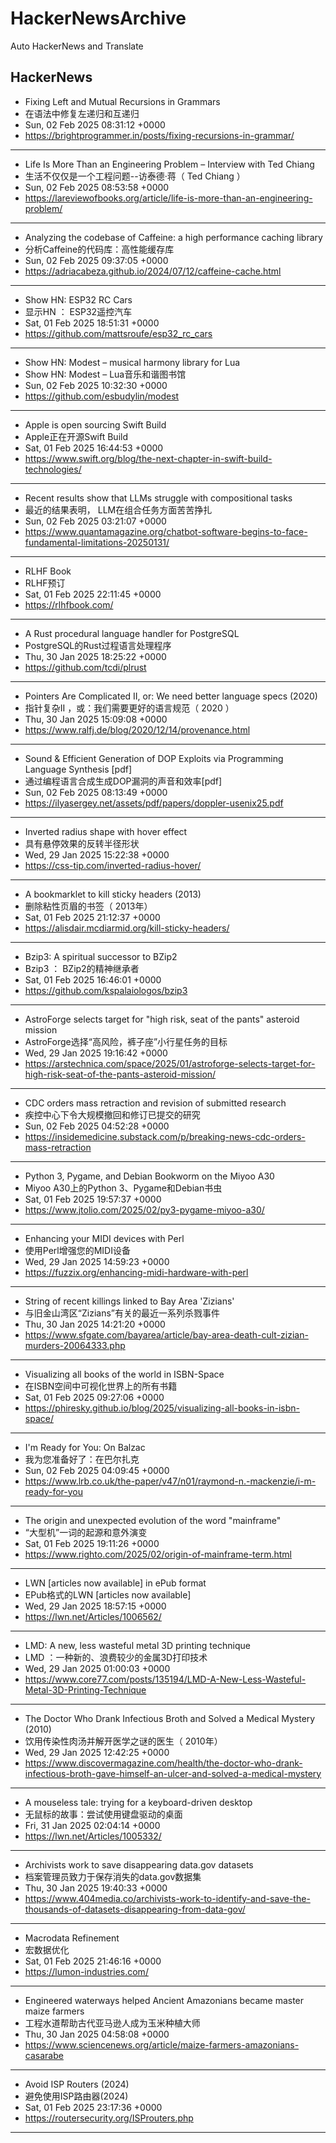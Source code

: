 # HackerNewsArchive
Auto HackerNews and Translate

## HackerNews
* Fixing Left and Mutual Recursions in Grammars
* 在语法中修复左递归和互递归
* Sun, 02 Feb 2025 08:31:12 +0000
* https://brightprogrammer.in/posts/fixing-recursions-in-grammar/
----
* Life Is More Than an Engineering Problem – Interview with Ted Chiang
* 生活不仅仅是一个工程问题--访泰德·蒋（ Ted Chiang ）
* Sun, 02 Feb 2025 08:53:58 +0000
* https://lareviewofbooks.org/article/life-is-more-than-an-engineering-problem/
----
* Analyzing the codebase of Caffeine: a high performance caching library
* 分析Caffeine的代码库：高性能缓存库
* Sun, 02 Feb 2025 09:37:05 +0000
* https://adriacabeza.github.io/2024/07/12/caffeine-cache.html
----
* Show HN: ESP32 RC Cars
* 显示HN ： ESP32遥控汽车
* Sat, 01 Feb 2025 18:51:31 +0000
* https://github.com/mattsroufe/esp32_rc_cars
----
* Show HN: Modest – musical harmony library for Lua
* Show HN: Modest – Lua音乐和谐图书馆
* Sun, 02 Feb 2025 10:32:30 +0000
* https://github.com/esbudylin/modest
----
* Apple is open sourcing Swift Build
* Apple正在开源Swift Build
* Sat, 01 Feb 2025 16:44:53 +0000
* https://www.swift.org/blog/the-next-chapter-in-swift-build-technologies/
----
* Recent results show that LLMs struggle with compositional tasks
* 最近的结果表明， LLM在组合任务方面苦苦挣扎
* Sun, 02 Feb 2025 03:21:07 +0000
* https://www.quantamagazine.org/chatbot-software-begins-to-face-fundamental-limitations-20250131/
----
* RLHF Book
* RLHF预订
* Sat, 01 Feb 2025 22:11:45 +0000
* https://rlhfbook.com/
----
* A Rust procedural language handler for PostgreSQL
* PostgreSQL的Rust过程语言处理程序
* Thu, 30 Jan 2025 18:25:22 +0000
* https://github.com/tcdi/plrust
----
* Pointers Are Complicated II, or: We need better language specs (2020)
* 指针复杂II ，或：我们需要更好的语言规范（ 2020 ）
* Thu, 30 Jan 2025 15:09:08 +0000
* https://www.ralfj.de/blog/2020/12/14/provenance.html
----
* Sound & Efficient Generation of DOP Exploits via Programming Language Synthesis [pdf]
* 通过编程语言合成生成DOP漏洞的声音和效率[pdf]
* Sun, 02 Feb 2025 08:13:49 +0000
* https://ilyasergey.net/assets/pdf/papers/doppler-usenix25.pdf
----
* Inverted radius shape with hover effect
* 具有悬停效果的反转半径形状
* Wed, 29 Jan 2025 15:22:38 +0000
* https://css-tip.com/inverted-radius-hover/
----
* A bookmarklet to kill sticky headers (2013)
* 删除粘性页眉的书签（ 2013年）
* Sat, 01 Feb 2025 21:12:37 +0000
* https://alisdair.mcdiarmid.org/kill-sticky-headers/
----
* Bzip3: A spiritual successor to BZip2
* Bzip3 ： BZip2的精神继承者
* Sat, 01 Feb 2025 16:46:01 +0000
* https://github.com/kspalaiologos/bzip3
----
* AstroForge selects target for "high risk, seat of the pants" asteroid mission
* AstroForge选择“高风险，裤子座”小行星任务的目标
* Wed, 29 Jan 2025 19:16:42 +0000
* https://arstechnica.com/space/2025/01/astroforge-selects-target-for-high-risk-seat-of-the-pants-asteroid-mission/
----
* CDC orders mass retraction and revision of submitted research
* 疾控中心下令大规模撤回和修订已提交的研究
* Sun, 02 Feb 2025 04:52:28 +0000
* https://insidemedicine.substack.com/p/breaking-news-cdc-orders-mass-retraction
----
* Python 3, Pygame, and Debian Bookworm on the Miyoo A30
* Miyoo A30上的Python 3、Pygame和Debian书虫
* Sat, 01 Feb 2025 19:57:37 +0000
* https://www.jtolio.com/2025/02/py3-pygame-miyoo-a30/
----
* Enhancing your MIDI devices with Perl
* 使用Perl增强您的MIDI设备
* Wed, 29 Jan 2025 14:59:23 +0000
* https://fuzzix.org/enhancing-midi-hardware-with-perl
----
* String of recent killings linked to Bay Area 'Zizians'
* 与旧金山湾区“Zizians”有关的最近一系列杀戮事件
* Thu, 30 Jan 2025 14:21:20 +0000
* https://www.sfgate.com/bayarea/article/bay-area-death-cult-zizian-murders-20064333.php
----
* Visualizing all books of the world in ISBN-Space
* 在ISBN空间中可视化世界上的所有书籍
* Sat, 01 Feb 2025 09:27:06 +0000
* https://phiresky.github.io/blog/2025/visualizing-all-books-in-isbn-space/
----
* I'm Ready for You: On Balzac
* 我为您准备好了：在巴尔扎克
* Sun, 02 Feb 2025 04:09:45 +0000
* https://www.lrb.co.uk/the-paper/v47/n01/raymond-n.-mackenzie/i-m-ready-for-you
----
* The origin and unexpected evolution of the word "mainframe"
* “大型机”一词的起源和意外演变
* Sat, 01 Feb 2025 19:11:26 +0000
* https://www.righto.com/2025/02/origin-of-mainframe-term.html
----
* LWN [articles now available] in ePub format
* EPub格式的LWN [articles now available]
* Wed, 29 Jan 2025 18:57:15 +0000
* https://lwn.net/Articles/1006562/
----
* LMD: A new, less wasteful metal 3D printing technique
* LMD ：一种新的、浪费较少的金属3D打印技术
* Wed, 29 Jan 2025 01:00:03 +0000
* https://www.core77.com/posts/135194/LMD-A-New-Less-Wasteful-Metal-3D-Printing-Technique
----
* The Doctor Who Drank Infectious Broth and Solved a Medical Mystery (2010)
* 饮用传染性肉汤并解开医学之谜的医生（ 2010年）
* Wed, 29 Jan 2025 12:42:25 +0000
* https://www.discovermagazine.com/health/the-doctor-who-drank-infectious-broth-gave-himself-an-ulcer-and-solved-a-medical-mystery
----
* A mouseless tale: trying for a keyboard-driven desktop
* 无鼠标的故事：尝试使用键盘驱动的桌面
* Fri, 31 Jan 2025 02:04:14 +0000
* https://lwn.net/Articles/1005332/
----
* Archivists work to save disappearing data.gov datasets
* 档案管理员致力于保存消失的data.gov数据集
* Thu, 30 Jan 2025 19:40:33 +0000
* https://www.404media.co/archivists-work-to-identify-and-save-the-thousands-of-datasets-disappearing-from-data-gov/
----
* Macrodata Refinement
* 宏数据优化
* Sat, 01 Feb 2025 21:46:16 +0000
* https://lumon-industries.com/
----
* Engineered waterways helped Ancient Amazonians became master maize farmers
* 工程水道帮助古代亚马逊人成为玉米种植大师
* Thu, 30 Jan 2025 04:58:08 +0000
* https://www.sciencenews.org/article/maize-farmers-amazonians-casarabe
----
* Avoid ISP Routers (2024)
* 避免使用ISP路由器(2024)
* Sat, 01 Feb 2025 23:17:36 +0000
* https://routersecurity.org/ISProuters.php
----

